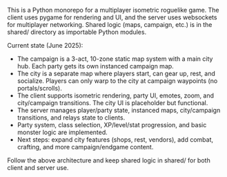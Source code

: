 <!-- Use this file to provide workspace-specific custom instructions to Copilot. For more details, visit https://code.visualstudio.com/docs/copilot/copilot-customization#_use-a-githubcopilotinstructionsmd-file -->

This is a Python monorepo for a multiplayer isometric roguelike game. The client uses pygame for rendering and UI, and the server uses websockets for multiplayer networking. Shared logic (maps, campaign, etc.) is in the shared/ directory as importable Python modules.

Current state (June 2025):
- The campaign is a 3-act, 10-zone static map system with a main city hub. Each party gets its own instanced campaign map.
- The city is a separate map where players start, can gear up, rest, and socialize. Players can only warp to the city at campaign waypoints (no portals/scrolls).
- The client supports isometric rendering, party UI, emotes, zoom, and city/campaign transitions. The city UI is placeholder but functional.
- The server manages player/party state, instanced maps, city/campaign transitions, and relays state to clients.
- Party system, class selection, XP/level/stat progression, and basic monster logic are implemented.
- Next steps: expand city features (shops, rest, vendors), add combat, crafting, and more campaign/endgame content.

Follow the above architecture and keep shared logic in shared/ for both client and server use.

